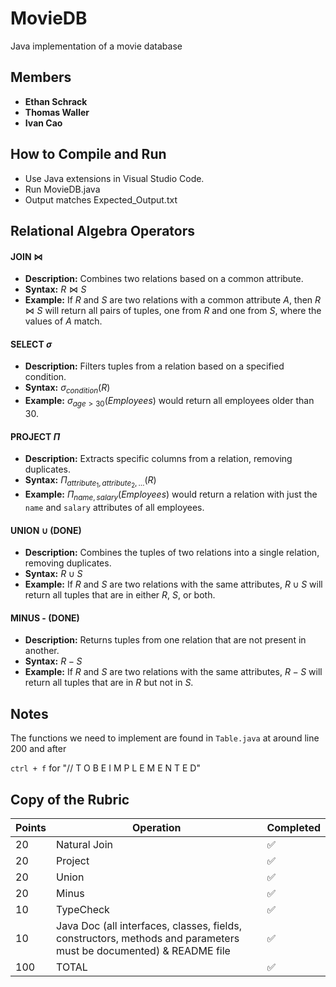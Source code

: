 # MovieDB
 Java implementation of a movie database

 ## Members
 - **Ethan Schrack**
 - **Thomas Waller**
 - **Ivan Cao**

 ## How to Compile and Run
 - Use Java extensions in Visual Studio Code. 
 - Run MovieDB.java
 - Output matches Expected_Output.txt

## Relational Algebra Operators

#### JOIN $\Join$

- **Description:** Combines two relations based on a common attribute.
- **Syntax:** $R \Join S$
- **Example:** If $R$ and $S$ are two relations with a common attribute $A$, then $R \Join S$ will return all pairs of tuples, one from $R$ and one from $S$, where the values of $A$ match.

#### SELECT $\sigma$

- **Description:** Filters tuples from a relation based on a specified condition.
- **Syntax:** $\sigma_{condition}(R)$
- **Example:** $\sigma_{age > 30}(Employees)$ would return all employees older than 30.

#### PROJECT $\Pi$

- **Description:** Extracts specific columns from a relation, removing duplicates.
- **Syntax:** $\Pi_{attribute_1, attribute_2, \dots}(R)$
- **Example:** $\Pi_{name, salary}(Employees)$ would return a relation with just the `name` and `salary` attributes of all employees.

#### UNION $\cup$ (DONE)

- **Description:** Combines the tuples of two relations into a single relation, removing duplicates.
- **Syntax:** $R \cup S$
- **Example:** If $R$ and $S$ are two relations with the same attributes, $R \cup S$ will return all tuples that are in either $R$, $S$, or both.

#### MINUS - (DONE)

- **Description:** Returns tuples from one relation that are not present in another.
- **Syntax:** $R - S$
- **Example:** If $R$ and $S$ are two relations with the same attributes, $R - S$ will return all tuples that are in $R$ but not in $S$.

## Notes

The functions we need to implement are found in `Table.java` at around line 200 and after

`ctrl + f` for "//  T O   B E   I M P L E M E N T E D"


## Copy of the Rubric

|Points| Operation| Completed |
|------|----------|----------|
|20 |Natural Join|:white_check_mark:|
|20 |Project|:white_check_mark:|
|20 |Union|:white_check_mark:|
|20 |Minus|:white_check_mark:|
|10 |TypeCheck|:white_check_mark:|
|10 |Java Doc (all interfaces, classes, fields, constructors, methods and parameters must be documented) & README file|:white_check_mark:|
|100 |TOTAL|:white_check_mark:|
